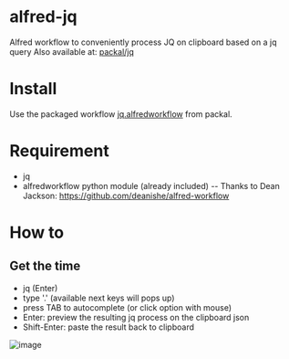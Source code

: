 alfred-jq
==============

Alfred workflow to conveniently process JQ on clipboard based on a jq query
Also available at: [packal/jq]()

# Install
Use the packaged workflow [jq.alfredworkflow](https://github.com/meta/repository/raw/master/com.meta/jq.alfredworkflow) from packal.

# Requirement
- jq
- alfredworkflow python module (already included) -- Thanks to Dean Jackson: https://github.com/deanishe/alfred-workflow

# How to

## Get the time

- jq (Enter)
- type '.' (available next keys will pops up)
- press TAB to autocomplete (or click option with mouse)
- Enter: preview the resulting jq process on the clipboard json
- Shift-Enter: paste the result back to clipboard

![image](https://user-images.githubusercontent.com/5732757/139564511-08c91580-c84c-4cb0-99d7-71e8d3657608.png)

